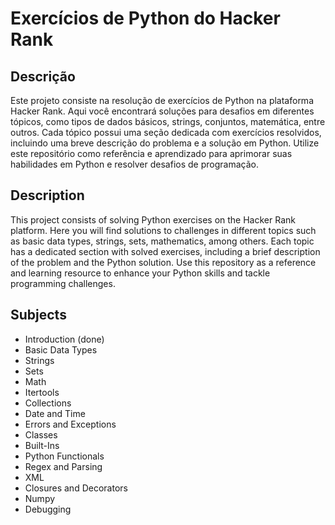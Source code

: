 # Exercícios de Python do Hacker Rank

## Descrição
Este projeto consiste na resolução de exercícios de Python na plataforma Hacker Rank. Aqui você encontrará soluções para desafios em diferentes tópicos, como tipos de dados básicos, strings, conjuntos, matemática, entre outros. Cada tópico possui uma seção dedicada com exercícios resolvidos, incluindo uma breve descrição do problema e a solução em Python. Utilize este repositório como referência e aprendizado para aprimorar suas habilidades em Python e resolver desafios de programação.

## Description
This project consists of solving Python exercises on the Hacker Rank platform. Here you will find solutions to challenges in different topics such as basic data types, strings, sets, mathematics, among others. Each topic has a dedicated section with solved exercises, including a brief description of the problem and the Python solution. Use this repository as a reference and learning resource to enhance your Python skills and tackle programming challenges.

## Subjects

- Introduction (done)
- Basic Data Types
- Strings
- Sets
- Math
- Itertools
- Collections
- Date and Time
- Errors and Exceptions
- Classes
- Built-Ins
- Python Functionals
- Regex and Parsing
- XML
- Closures and Decorators
- Numpy
- Debugging
